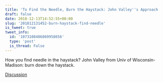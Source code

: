 ```yaml
---
title: 'To Find the Needle, Burn the Haystack: John Valley''s Approach'
draft: false
date: 2018-12-13T14:52:55+00:00
slug: '201812131452-burn-haystack-find-needle'
is_tweet: true
tweet_info:
  id: '1073108486869958656'
  type: 'post'
  is_thread: False
---
```




How you find needle in the haystack? John Valley from Univ of Wisconsin-Madison: burn down the haystack.

[Discussion](https://x.com/sytelus/status/1073108486869958656)
